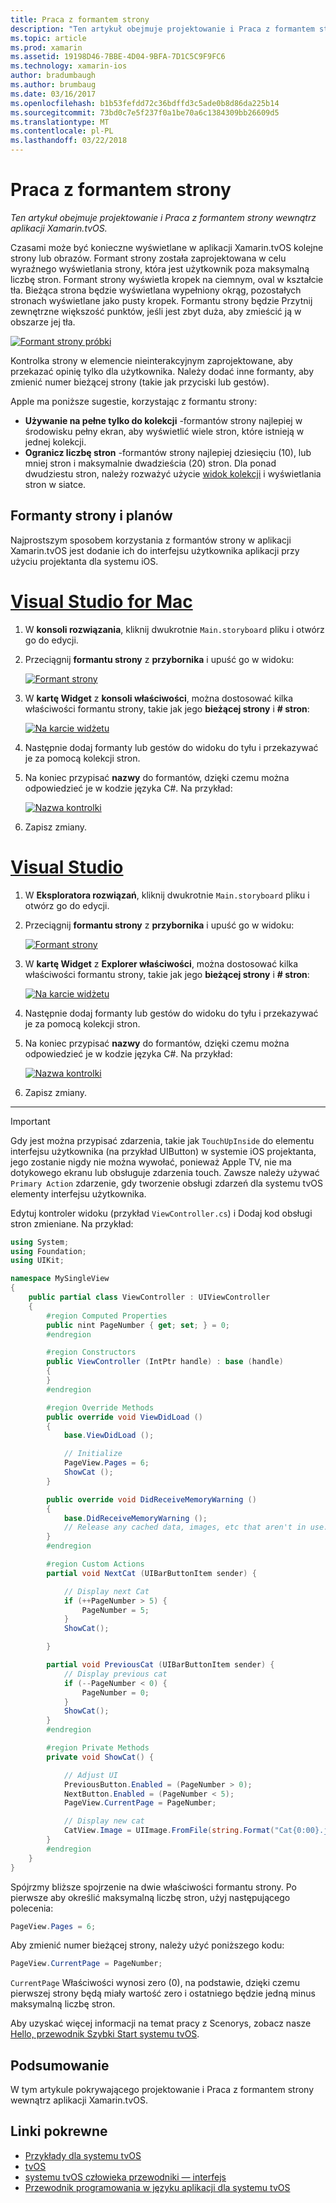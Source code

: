```yaml
---
title: Praca z formantem strony
description: "Ten artykuł obejmuje projektowanie i Praca z formantem strony wewnątrz aplikacji Xamarin.tvOS."
ms.topic: article
ms.prod: xamarin
ms.assetid: 19198D46-7BBE-4D04-9BFA-7D1C5C9F9FC6
ms.technology: xamarin-ios
author: bradumbaugh
ms.author: brumbaug
ms.date: 03/16/2017
ms.openlocfilehash: b1b53fefdd72c36bdffd3c5ade0b8d86da225b14
ms.sourcegitcommit: 73bd0c7e5f237f0a1be70a6c1384309bb26609d5
ms.translationtype: MT
ms.contentlocale: pl-PL
ms.lasthandoff: 03/22/2018
---
```

# <a name="working-with-page-control"></a>Praca z formantem strony

_Ten artykuł obejmuje projektowanie i Praca z formantem strony wewnątrz aplikacji Xamarin.tvOS._

Czasami może być konieczne wyświetlane w aplikacji Xamarin.tvOS kolejne strony lub obrazów. Formant strony została zaprojektowana w celu wyraźnego wyświetlania strony, która jest użytkownik poza maksymalną liczbę stron. Formant strony wyświetla kropek na ciemnym, oval w kształcie tła. Bieżąca strona będzie wyświetlana wypełniony okrąg, pozostałych stronach wyświetlane jako pusty kropek. Formantu strony będzie Przytnij zewnętrzne większość punktów, jeśli jest zbyt duża, aby zmieścić ją w obszarze jej tła.

[![](page-controls-images/page01.png "Formant strony próbki")](page-controls-images/page01.png#lightbox)

Kontrolka strony w elemencie nieinterakcyjnym zaprojektowane, aby przekazać opinię tylko dla użytkownika. Należy dodać inne formanty, aby zmienić numer bieżącej strony (takie jak przyciski lub gestów).

Apple ma poniższe sugestie, korzystając z formantu strony:

- **Używanie na pełne tylko do kolekcji** -formantów strony najlepiej w środowisku pełny ekran, aby wyświetlić wiele stron, które istnieją w jednej kolekcji.
- **Ogranicz liczbę stron** -formantów strony najlepiej dziesięciu (10), lub mniej stron i maksymalnie dwadzieścia (20) stron. Dla ponad dwudziestu stron, należy rozważyć użycie [widok kolekcji](~/ios/tvos/user-interface/collection-views.md) i wyświetlania stron w siatce.

<a name="Page-Controls-and-Storyboards" />

## <a name="page-controls-and-storyboards"></a>Formanty strony i planów

Najprostszym sposobem korzystania z formantów strony w aplikacji Xamarin.tvOS jest dodanie ich do interfejsu użytkownika aplikacji przy użyciu projektanta dla systemu iOS.

# <a name="visual-studio-for-mactabvsmac"></a>[Visual Studio for Mac](#tab/vsmac)

    
1. W **konsoli rozwiązania**, kliknij dwukrotnie `Main.storyboard` pliku i otwórz go do edycji.
1. Przeciągnij **formantu strony** z **przybornika** i upuść go w widoku: 

    [![](page-controls-images/page02.png "Formant strony")](page-controls-images/page02.png#lightbox)
1. W **kartę Widget** z **konsoli właściwości**, można dostosować kilka właściwości formantu strony, takie jak jego **bieżącej strony** i **# stron**: 

    [![](page-controls-images/page03.png "Na karcie widżetu")](page-controls-images/page03.png#lightbox)
1. Następnie dodaj formanty lub gestów do widoku do tyłu i przekazywać je za pomocą kolekcji stron.
1. Na koniec przypisać **nazwy** do formantów, dzięki czemu można odpowiedzieć je w kodzie języka C#. Na przykład: 

    [![](page-controls-images/page04.png "Nazwa kontrolki")](page-controls-images/page04.png#lightbox)
1. Zapisz zmiany.
    

# <a name="visual-studiotabvswin"></a>[Visual Studio](#tab/vswin)

    
1. W **Eksploratora rozwiązań**, kliknij dwukrotnie `Main.storyboard` pliku i otwórz go do edycji.
1. Przeciągnij **formantu strony** z **przybornika** i upuść go w widoku: 

    [![](page-controls-images/page02-vs.png "Formant strony")](page-controls-images/page02-vs.png#lightbox)
1. W **kartę Widget** z **Explorer właściwości**, można dostosować kilka właściwości formantu strony, takie jak jego **bieżącej strony** i **# stron**: 

    [![](page-controls-images/page03-vs.png "Na karcie widżetu")](page-controls-images/page03-vs.png#lightbox)
1. Następnie dodaj formanty lub gestów do widoku do tyłu i przekazywać je za pomocą kolekcji stron.
1. Na koniec przypisać **nazwy** do formantów, dzięki czemu można odpowiedzieć je w kodzie języka C#. Na przykład: 

    [![](page-controls-images/page04-vs.png "Nazwa kontrolki")](page-controls-images/page04-vs.png#lightbox)
1. Zapisz zmiany.
    

-----

> [!IMPORTANT]
> Gdy jest można przypisać zdarzenia, takie jak `TouchUpInside` do elementu interfejsu użytkownika (na przykład UIButton) w systemie iOS projektanta, jego zostanie nigdy nie można wywołać, ponieważ Apple TV, nie ma dotykowego ekranu lub obsługuje zdarzenia touch. Zawsze należy używać `Primary Action` zdarzenie, gdy tworzenie obsługi zdarzeń dla systemu tvOS elementy interfejsu użytkownika.




Edytuj kontroler widoku (przykład `ViewController.cs`) i Dodaj kod obsługi stron zmieniane. Na przykład:

```csharp
using System;
using Foundation;
using UIKit;

namespace MySingleView
{
    public partial class ViewController : UIViewController
    {
        #region Computed Properties
        public nint PageNumber { get; set; } = 0;
        #endregion

        #region Constructors
        public ViewController (IntPtr handle) : base (handle)
        {
        }
        #endregion

        #region Override Methods
        public override void ViewDidLoad ()
        {
            base.ViewDidLoad ();

            // Initialize
            PageView.Pages = 6;
            ShowCat ();
        }

        public override void DidReceiveMemoryWarning ()
        {
            base.DidReceiveMemoryWarning ();
            // Release any cached data, images, etc that aren't in use.
        }
        #endregion

        #region Custom Actions
        partial void NextCat (UIBarButtonItem sender) {

            // Display next Cat
            if (++PageNumber > 5) {
                PageNumber = 5;
            }
            ShowCat();

        }

        partial void PreviousCat (UIBarButtonItem sender) {
            // Display previous cat
            if (--PageNumber < 0) {
                PageNumber = 0;
            }
            ShowCat();
        }
        #endregion

        #region Private Methods
        private void ShowCat() {

            // Adjust UI
            PreviousButton.Enabled = (PageNumber > 0);
            NextButton.Enabled = (PageNumber < 5);
            PageView.CurrentPage = PageNumber;

            // Display new cat
            CatView.Image = UIImage.FromFile(string.Format("Cat{0:00}.jpg",PageNumber+1));
        }
        #endregion
    }
}
```

Spójrzmy bliższe spojrzenie na dwie właściwości formantu strony. Po pierwsze aby określić maksymalną liczbę stron, użyj następującego polecenia:

```csharp
PageView.Pages = 6;
```

Aby zmienić numer bieżącej strony, należy użyć poniższego kodu:

```csharp
PageView.CurrentPage = PageNumber;
```

`CurrentPage` Właściwości wynosi zero (0), na podstawie, dzięki czemu pierwszej strony będą miały wartość zero i ostatniego będzie jedną minus maksymalną liczbę stron.

Aby uzyskać więcej informacji na temat pracy z Scenorys, zobacz nasze [Hello, przewodnik Szybki Start systemu tvOS](~/ios/tvos/get-started/hello-tvos.md). 

<a name="Summary" />

## <a name="summary"></a>Podsumowanie

W tym artykule pokrywającego projektowanie i Praca z formantem strony wewnątrz aplikacji Xamarin.tvOS.



## <a name="related-links"></a>Linki pokrewne

- [Przykłady dla systemu tvOS](https://developer.xamarin.com/samples/tvos/all/)
- [tvOS](https://developer.apple.com/tvos/)
- [systemu tvOS człowieka przewodniki — interfejs](https://developer.apple.com/tvos/human-interface-guidelines/)
- [Przewodnik programowania w języku aplikacji dla systemu tvOS](https://developer.apple.com/library/prerelease/tvos/documentation/General/Conceptual/AppleTV_PG/)

